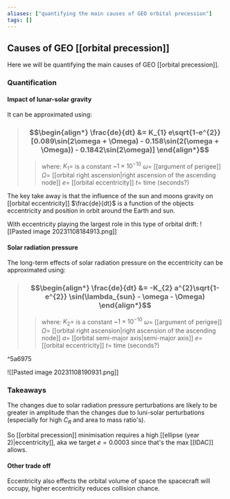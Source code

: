 ```yaml
---
aliases: ["quantifying the main causes of GEO orbital precession"]
tags: []
---
```


## Causes of GEO [[orbital precession]]

Here we will be quantifying the main causes of GEO [[orbital precession]].

### Quantification

#### Impact of lunar-solar gravity

It can be approximated using:

> ### $$\begin{align*} \frac{de}{dt} &=  K_{1} e\sqrt{1-e^{2}} [0.089\sin(2\omega + \Omega) - 0.158\sin(2(\omega + \Omega)) - 0.1842\sin(2\omega)] \end{align*}$$
>> where:
>> $K_{1}=$ is a constant ~$1\times10^{-10}$
>> $\omega=$ [[argument of perigee]]
>> $\Omega=$ [[orbital right ascension|right ascension of the ascending node]]
>> $e=$ [[orbital eccentricity]]
>> $t=$ time (seconds?)

The key take away is that the influence of the sun and moons gravity on [[orbital eccentricity]] $\frac{de}{dt}$ is a function of the objects eccentricity and position in orbit around the Earth and sun. 

With eccentricity playing the largest role in this type of orbital drift:
![[Pasted image 20231108184913.png]]

#### Solar radiation pressure
The long-term effects of solar radiation pressure on the eccentricity can be approximated using:

> ### $$\begin{align*} \frac{de}{dt}  &= -K_{2} a^{2}\sqrt{1- e^{2}} \sin(\lambda_{sun} - \omega - \Omega)  \end{align*}$$
>> where:
>> $K_{2}=$ is a constant ~$1\times10^{-10}$
>> $\omega=$ [[argument of perigee]]
>> $\Omega=$ [[orbital right ascension|right ascension of the ascending node]]
>> $a=$ [[orbital semi-major axis|semi-major axis]]
>> $e=$ [[orbital eccentricity]]
>> $t=$ time (seconds?)

^5a6975

![[Pasted image 20231108190931.png]]

### Takeaways

The changes due to solar radiation pressure perturbations are likely to be greater in amplitude than the changes due to luni-solar perturbations (especially for high $C_{R}$ and area to mass ratio's).

So [[orbital precession]] minimisation requires a high [[ellipse (year 2)|eccentricity]], aka we target $e=0.0003$ since that's the max [[IDAC]] allows.

#### Other trade off
Eccentricity also effects the orbital volume of space the spacecraft will occupy, higher eccentricity reduces collision chance.

